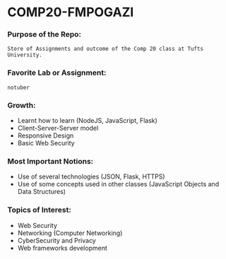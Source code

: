# COMP20-FMPOGAZI
### Purpose of the Repo:
    Store of Assignments and outcome of the Comp 20 class at Tufts University.


### Favorite Lab or Assignment:
    notuber

### Growth:
- Learnt how to learn (NodeJS, JavaScript, Flask)
- Client-Server-Server model
- Responsive Design
- Basic Web Security

### Most Important Notions:
- Use of several technologies (JSON, Flask, HTTPS)
- Use of some concepts used in other classes (JavaScript Objects and Data Structures)

### Topics of Interest:
- Web Security
- Networking (Computer Networking)
- CyberSecurity and Privacy
- Web frameworks development